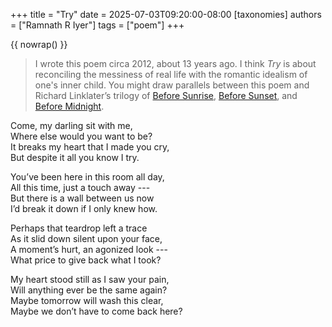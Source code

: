 +++
title = "Try"
date = 2025-07-03T09:20:00-08:00
[taxonomies]
authors = ["Ramnath R Iyer"]
tags = ["poem"]
+++

{{ nowrap() }}

> I wrote this poem circa 2012, about 13 years ago. I think *Try* is about reconciling the messiness
> of real life with the romantic idealism of one's inner child. You might draw parallels between
> this poem and Richard Linklater’s trilogy of [Before
> Sunrise](https://en.wikipedia.org/wiki/Before_Sunrise), [Before
> Sunset](https://en.wikipedia.org/wiki/Before_Sunset), and [Before
> Midnight](https://en.wikipedia.org/wiki/Before_Midnight).

Come, my darling sit with me,  
Where else would you want to be?  
It breaks my heart that I made you cry,  
But despite it all you know I try.  
  
You’ve been here in this room all day,  
All this time, just a touch away ---  
But there is a wall between us now  
I’d break it down if I only knew how.  
  
Perhaps that teardrop left a trace  
As it slid down silent upon your face,  
A moment’s hurt, an agonized look ---  
What price to give back what I took?  
  
My heart stood still as I saw your pain,  
Will anything ever be the same again?  
Maybe tomorrow will wash this clear,  
Maybe we don’t have to come back here?
